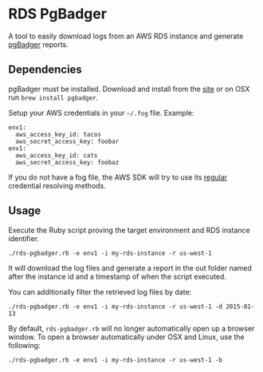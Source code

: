 # RDS PgBadger

A tool to easily download logs from an AWS RDS instance and generate [pgBadger](http://dalibo.github.io/pgbadger/) reports.

## Dependencies

pgBadger must be installed. Download and install from the [site](http://dalibo.github.io/pgbadger/) or on OSX run `brew install pgbadger`.

Setup your AWS credentials in your `~/.fog` file.  Example:

```
env1:
  aws_access_key_id: tacos
  aws_secret_access_key: foobar
env1:
  aws_access_key_id: cats
  aws_secret_access_key: foobaz
```

If you do not have a fog file, the AWS SDK will try to use its [regular](https://github.com/aws/aws-sdk-core-ruby#credentials) credential resolving methods.

## Usage

Execute the Ruby script proving the target environment and RDS instance identifier.

```
./rds-pgbadger.rb -e env1 -i my-rds-instance -r us-west-1
```

It will download the log files and generate a report in the out folder named after the instance id and a timestamp of when the script executed.

You can additionally filter the retrieved log files by date:

```
./rds-pgbadger.rb -e env1 -i my-rds-instance -r us-west-1 -d 2015-01-13
```

By default, `rds-pgbadger.rb` will no longer automatically open up a browser window.  To open a browser automatically under OSX and Linux, use the following:

```
./rds-pgbadger.rb -e env1 -i my-rds-instance -r us-west-1 -b
```
